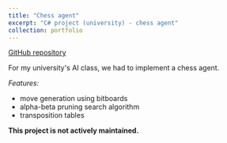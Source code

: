 ```yaml
---
title: "Chess agent"
excerpt: "C# project (university) - chess agent"
collection: portfolio
---
```


[GitHub repository](https://github.com/simooonb/chess-agent)

For my university's AI class, we had to implement a chess agent.

*Features:*
- move generation using bitboards
- alpha-beta pruning search algorithm
- transposition tables

__This project is not actively maintained.__

